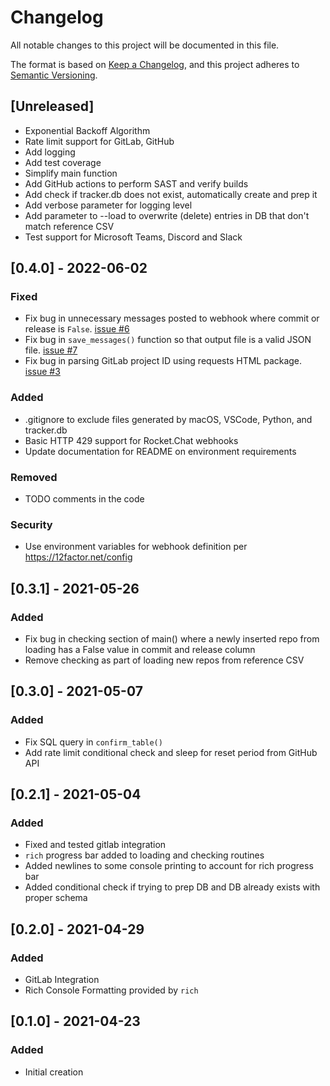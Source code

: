 # Changelog

All notable changes to this project will be documented in this file.

The format is based on [Keep a Changelog](https://keepachangelog.com/en/1.0.0/),
and this project adheres to [Semantic Versioning](https://semver.org/spec/v2.0.0.html).

## [Unreleased]

- Exponential Backoff Algorithm
- Rate limit support for GitLab, GitHub
- Add logging
- Add test coverage
- Simplify main function
- Add GitHub actions to perform SAST and verify builds
- Add check if tracker.db does not exist, automatically create and prep it
- Add verbose parameter for logging level
- Add parameter to --load to overwrite (delete) entries in DB that don't match reference CSV
- Test support for Microsoft Teams, Discord and Slack

## [0.4.0] - 2022-06-02

### Fixed

- Fix bug in unnecessary messages posted to webhook where commit or release is `False`. [issue #6](https://github.com/axi0m/ratatoskr/issues/6)
- Fix bug in `save_messages()` function so that output file is a valid JSON file. [issue #7](https://github.com/axi0m/ratatoskr/issues/7)
- Fix bug in parsing GitLab project ID using requests HTML package. [issue #3](https://github.com/axi0m/ratatoskr/issues/3)

### Added

- .gitignore to exclude files generated by macOS, VSCode, Python, and tracker.db
- Basic HTTP 429 support for Rocket.Chat webhooks
- Update documentation for README on environment requirements

### Removed

- TODO comments in the code

### Security

- Use environment variables for webhook definition per https://12factor.net/config

## [0.3.1] - 2021-05-26

### Added

- Fix bug in checking section of main() where a newly inserted repo from loading has a False value in commit and release column
- Remove checking as part of loading new repos from reference CSV

## [0.3.0] - 2021-05-07

### Added

- Fix SQL query in `confirm_table()`
- Add rate limit conditional check and sleep for reset period from GitHub API

## [0.2.1] - 2021-05-04

### Added

- Fixed and tested gitlab integration
- `rich` progress bar added to loading and checking routines
- Added newlines to some console printing to account for rich progress bar
- Added conditional check if trying to prep DB and DB already exists with proper schema

## [0.2.0] - 2021-04-29

### Added

- GitLab Integration
- Rich Console Formatting provided by `rich`

## [0.1.0] - 2021-04-23

### Added

- Initial creation
